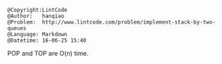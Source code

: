 ```
@Copyright:LintCode
@Author:   hanqiao
@Problem:  http://www.lintcode.com/problem/implement-stack-by-two-queues
@Language: Markdown
@Datetime: 16-06-25 15:40
```

POP and TOP are O(n) time.